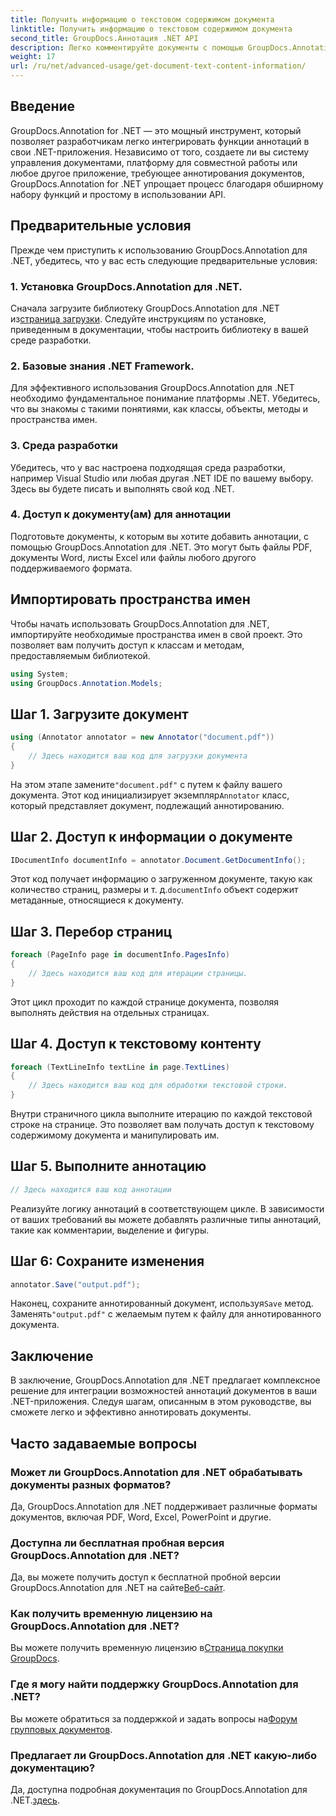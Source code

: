 ```yaml
---
title: Получить информацию о текстовом содержимом документа
linktitle: Получить информацию о текстовом содержимом документа
second_title: GroupDocs.Аннотация .NET API
description: Легко комментируйте документы с помощью GroupDocs.Annotation для .NET. Легко интегрируйте функции аннотаций в свои приложения .NET.
weight: 17
url: /ru/net/advanced-usage/get-document-text-content-information/
---
```

## Введение
GroupDocs.Annotation for .NET — это мощный инструмент, который позволяет разработчикам легко интегрировать функции аннотаций в свои .NET-приложения. Независимо от того, создаете ли вы систему управления документами, платформу для совместной работы или любое другое приложение, требующее аннотирования документов, GroupDocs.Annotation for .NET упрощает процесс благодаря обширному набору функций и простому в использовании API.
## Предварительные условия
Прежде чем приступить к использованию GroupDocs.Annotation для .NET, убедитесь, что у вас есть следующие предварительные условия:
### 1. Установка GroupDocs.Annotation для .NET.
 Сначала загрузите библиотеку GroupDocs.Annotation для .NET из[страница загрузки](https://releases.groupdocs.com/annotation/net/). Следуйте инструкциям по установке, приведенным в документации, чтобы настроить библиотеку в вашей среде разработки.
### 2. Базовые знания .NET Framework.
Для эффективного использования GroupDocs.Annotation для .NET необходимо фундаментальное понимание платформы .NET. Убедитесь, что вы знакомы с такими понятиями, как классы, объекты, методы и пространства имен.
### 3. Среда разработки
Убедитесь, что у вас настроена подходящая среда разработки, например Visual Studio или любая другая .NET IDE по вашему выбору. Здесь вы будете писать и выполнять свой код .NET.
### 4. Доступ к документу(ам) для аннотации
Подготовьте документы, к которым вы хотите добавить аннотации, с помощью GroupDocs.Annotation для .NET. Это могут быть файлы PDF, документы Word, листы Excel или файлы любого другого поддерживаемого формата.

## Импортировать пространства имен
Чтобы начать использовать GroupDocs.Annotation для .NET, импортируйте необходимые пространства имен в свой проект. Это позволяет вам получить доступ к классам и методам, предоставляемым библиотекой.
```csharp
using System;
using GroupDocs.Annotation.Models;
```
## Шаг 1. Загрузите документ
```csharp
using (Annotator annotator = new Annotator("document.pdf"))
{
    // Здесь находится ваш код для загрузки документа
}
```
 На этом этапе замените`"document.pdf"` с путем к файлу вашего документа. Этот код инициализирует экземпляр`Annotator` класс, который представляет документ, подлежащий аннотированию.
## Шаг 2. Доступ к информации о документе
```csharp
IDocumentInfo documentInfo = annotator.Document.GetDocumentInfo();
```
Этот код получает информацию о загруженном документе, такую как количество страниц, размеры и т. д.`documentInfo` объект содержит метаданные, относящиеся к документу.
## Шаг 3. Перебор страниц
```csharp
foreach (PageInfo page in documentInfo.PagesInfo)
{
    // Здесь находится ваш код для итерации страницы.
}
```
Этот цикл проходит по каждой странице документа, позволяя выполнять действия на отдельных страницах.
## Шаг 4. Доступ к текстовому контенту
```csharp
foreach (TextLineInfo textLine in page.TextLines)
{
    // Здесь находится ваш код для обработки текстовой строки.
}
```
Внутри страничного цикла выполните итерацию по каждой текстовой строке на странице. Это позволяет вам получать доступ к текстовому содержимому документа и манипулировать им.
## Шаг 5. Выполните аннотацию
```csharp
// Здесь находится ваш код аннотации
```
Реализуйте логику аннотаций в соответствующем цикле. В зависимости от ваших требований вы можете добавлять различные типы аннотаций, такие как комментарии, выделение и фигуры.
## Шаг 6: Сохраните изменения
```csharp
annotator.Save("output.pdf");
```
 Наконец, сохраните аннотированный документ, используя`Save` метод. Заменять`"output.pdf"` с желаемым путем к файлу для аннотированного документа.

## Заключение
В заключение, GroupDocs.Annotation для .NET предлагает комплексное решение для интеграции возможностей аннотаций документов в ваши .NET-приложения. Следуя шагам, описанным в этом руководстве, вы сможете легко и эффективно аннотировать документы.
## Часто задаваемые вопросы
### Может ли GroupDocs.Annotation для .NET обрабатывать документы разных форматов?
Да, GroupDocs.Annotation для .NET поддерживает различные форматы документов, включая PDF, Word, Excel, PowerPoint и другие.
### Доступна ли бесплатная пробная версия GroupDocs.Annotation для .NET?
 Да, вы можете получить доступ к бесплатной пробной версии GroupDocs.Annotation для .NET на сайте[Веб-сайт](https://releases.groupdocs.com/).
### Как получить временную лицензию на GroupDocs.Annotation для .NET?
 Вы можете получить временную лицензию в[Страница покупки GroupDocs](https://purchase.groupdocs.com/temporary-license/).
### Где я могу найти поддержку GroupDocs.Annotation для .NET?
 Вы можете обратиться за поддержкой и задать вопросы на[Форум групповых документов](https://forum.groupdocs.com/c/annotation/10).
### Предлагает ли GroupDocs.Annotation для .NET какую-либо документацию?
 Да, доступна подробная документация по GroupDocs.Annotation для .NET.[здесь](https://tutorials.groupdocs.com/annotation/net/).